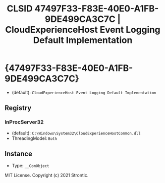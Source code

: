 ﻿---
title: "CLSID 47497F33-F83E-40E0-A1FB-9DE499CA3C7C | CloudExperienceHost Event Logging Default Implementation"
excerpt: What is COM-Object CLSID 47497F33-F83E-40E0-A1FB-9DE499CA3C7C?
---

# {47497F33-F83E-40E0-A1FB-9DE499CA3C7C}

* (default): `CloudExperienceHost Event Logging Default Implementation`

## Registry


### InProcServer32

* (default): `C:\Windows\System32\CloudExperienceHostCommon.dll`
* ThreadingModel: `Both`

## Instance

* Type: `__ComObject`

MIT License. Copyright (c) 2021 Strontic.


